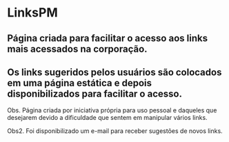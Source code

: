 # LinksPM

## Página criada para facilitar o acesso aos links mais acessados na corporação.

## Os links sugeridos pelos usuários são colocados em uma página estática e depois disponibilizados para facilitar o acesso.

Obs. Página criada por iniciativa própria para uso pessoal e daqueles que desejarem devido a dificuldade que sentem em manipular vários links.

Obs2. Foi disponibilizado um e-mail para receber sugestões de novos links.
